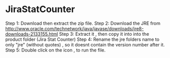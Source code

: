 # JiraStatCounter

Step 1: Download then extract the zip file.
Step 2: Download the JRE from http://www.oracle.com/technetwork/java/javase/downloads/jre8-downloads-2133155.html 
Step 3: Extract it , then copy it into into the product folder (Jira Stat Counter)
Step 4: Rename the jre folders name to only "jre" (without quotes) , so it doesnt contain the version number after it.
Step 5: Double click on the icon , to run the file.
